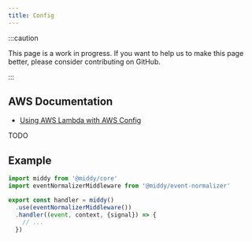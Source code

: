 ```yaml
---
title: Config
---
```



:::caution

This page is a work in progress. If you want to help us to make this page better, please consider contributing on GitHub.

:::

## AWS Documentation
- [Using AWS Lambda with AWS Config](https://docs.aws.amazon.com/lambda/latest/dg/services-config.html)

TODO

## Example
```javascript
import middy from '@middy/core'
import eventNormalizerMiddleware from '@middy/event-normalizer'

export const handler = middy()
  .use(eventNormalizerMiddleware())
  .handler((event, context, {signal}) => {
    // ...
  })
```
